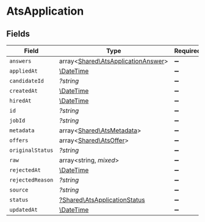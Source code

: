 # AtsApplication


## Fields

| Field                                                                             | Type                                                                              | Required                                                                          | Description                                                                       |
| --------------------------------------------------------------------------------- | --------------------------------------------------------------------------------- | --------------------------------------------------------------------------------- | --------------------------------------------------------------------------------- |
| `answers`                                                                         | array<[Shared\AtsApplicationAnswer](../../Models/Shared/AtsApplicationAnswer.md)> | :heavy_minus_sign:                                                                | N/A                                                                               |
| `appliedAt`                                                                       | [\DateTime](https://www.php.net/manual/en/class.datetime.php)                     | :heavy_minus_sign:                                                                | N/A                                                                               |
| `candidateId`                                                                     | *?string*                                                                         | :heavy_minus_sign:                                                                | N/A                                                                               |
| `createdAt`                                                                       | [\DateTime](https://www.php.net/manual/en/class.datetime.php)                     | :heavy_minus_sign:                                                                | N/A                                                                               |
| `hiredAt`                                                                         | [\DateTime](https://www.php.net/manual/en/class.datetime.php)                     | :heavy_minus_sign:                                                                | N/A                                                                               |
| `id`                                                                              | *?string*                                                                         | :heavy_minus_sign:                                                                | N/A                                                                               |
| `jobId`                                                                           | *?string*                                                                         | :heavy_minus_sign:                                                                | N/A                                                                               |
| `metadata`                                                                        | array<[Shared\AtsMetadata](../../Models/Shared/AtsMetadata.md)>                   | :heavy_minus_sign:                                                                | N/A                                                                               |
| `offers`                                                                          | array<[Shared\AtsOffer](../../Models/Shared/AtsOffer.md)>                         | :heavy_minus_sign:                                                                | N/A                                                                               |
| `originalStatus`                                                                  | *?string*                                                                         | :heavy_minus_sign:                                                                | N/A                                                                               |
| `raw`                                                                             | array<string, *mixed*>                                                            | :heavy_minus_sign:                                                                | N/A                                                                               |
| `rejectedAt`                                                                      | [\DateTime](https://www.php.net/manual/en/class.datetime.php)                     | :heavy_minus_sign:                                                                | N/A                                                                               |
| `rejectedReason`                                                                  | *?string*                                                                         | :heavy_minus_sign:                                                                | N/A                                                                               |
| `source`                                                                          | *?string*                                                                         | :heavy_minus_sign:                                                                | N/A                                                                               |
| `status`                                                                          | [?Shared\AtsApplicationStatus](../../Models/Shared/AtsApplicationStatus.md)       | :heavy_minus_sign:                                                                | N/A                                                                               |
| `updatedAt`                                                                       | [\DateTime](https://www.php.net/manual/en/class.datetime.php)                     | :heavy_minus_sign:                                                                | N/A                                                                               |